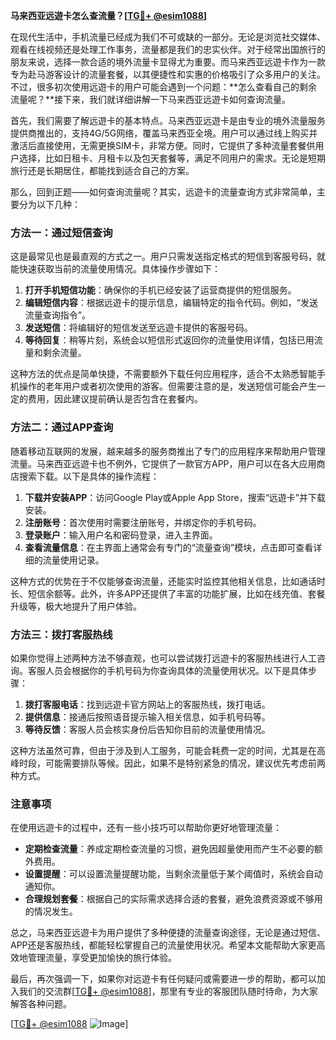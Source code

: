 **马来西亚远遊卡怎么查流量？[[TG💪+ @esim1088](https://t.me/s/esim1088)]**

在现代生活中，手机流量已经成为我们不可或缺的一部分。无论是浏览社交媒体、观看在线视频还是处理工作事务，流量都是我们的忠实伙伴。对于经常出国旅行的朋友来说，选择一款合适的境外流量卡显得尤为重要。而马来西亚远遊卡作为一款专为赴马游客设计的流量套餐，以其便捷性和实惠的价格吸引了众多用户的关注。不过，很多初次使用远遊卡的用户可能会遇到一个问题：**怎么查看自己的剩余流量呢？**接下来，我们就详细讲解一下马来西亚远遊卡如何查询流量。

首先，我们需要了解远遊卡的基本特点。马来西亚远遊卡是由专业的境外流量服务提供商推出的，支持4G/5G网络，覆盖马来西亚全境。用户可以通过线上购买并激活后直接使用，无需更换SIM卡，非常方便。同时，它提供了多种流量套餐供用户选择，比如日租卡、月租卡以及包天套餐等，满足不同用户的需求。无论是短期旅行还是长期居住，都能找到适合自己的方案。

那么，回到正题——如何查询流量呢？其实，远遊卡的流量查询方式非常简单，主要分为以下几种：

### 方法一：通过短信查询

这是最常见也是最直观的方式之一。用户只需发送指定格式的短信到客服号码，就能快速获取当前的流量使用情况。具体操作步骤如下：

1. **打开手机短信功能**：确保你的手机已经安装了运营商提供的短信服务。
2. **编辑短信内容**：根据远遊卡的提示信息，编辑特定的指令代码。例如，“发送流量查询指令”。
3. **发送短信**：将编辑好的短信发送至远遊卡提供的客服号码。
4. **等待回复**：稍等片刻，系统会以短信形式返回你的流量使用详情，包括已用流量和剩余流量。

这种方法的优点是简单快捷，不需要额外下载任何应用程序，适合不太熟悉智能手机操作的老年用户或者初次使用的游客。但需要注意的是，发送短信可能会产生一定的费用，因此建议提前确认是否包含在套餐内。

### 方法二：通过APP查询

随着移动互联网的发展，越来越多的服务商推出了专门的应用程序来帮助用户管理流量。马来西亚远遊卡也不例外，它提供了一款官方APP，用户可以在各大应用商店搜索下载。以下是具体的操作流程：

1. **下载并安装APP**：访问Google Play或Apple App Store，搜索“远遊卡”并下载安装。
2. **注册账号**：首次使用时需要注册账号，并绑定你的手机号码。
3. **登录账户**：输入用户名和密码登录，进入主界面。
4. **查看流量信息**：在主界面上通常会有专门的“流量查询”模块，点击即可查看详细的流量使用记录。

这种方式的优势在于不仅能够查询流量，还能实时监控其他相关信息，比如通话时长、短信余额等。此外，许多APP还提供了丰富的功能扩展，比如在线充值、套餐升级等，极大地提升了用户体验。

### 方法三：拨打客服热线

如果你觉得上述两种方法不够直观，也可以尝试拨打远遊卡的客服热线进行人工咨询。客服人员会根据你的手机号码为你查询具体的流量使用状况。以下是具体步骤：

1. **拨打客服电话**：找到远遊卡官方网站上的客服热线，拨打电话。
2. **提供信息**：接通后按照语音提示输入相关信息，如手机号码等。
3. **等待反馈**：客服人员会核实身份后告知你目前的流量使用情况。

这种方法虽然可靠，但由于涉及到人工服务，可能会耗费一定的时间，尤其是在高峰时段，可能需要排队等候。因此，如果不是特别紧急的情况，建议优先考虑前两种方式。

### 注意事项

在使用远遊卡的过程中，还有一些小技巧可以帮助你更好地管理流量：

- **定期检查流量**：养成定期检查流量的习惯，避免因超量使用而产生不必要的额外费用。
- **设置提醒**：可以设置流量提醒功能，当剩余流量低于某个阈值时，系统会自动通知你。
- **合理规划套餐**：根据自己的实际需求选择合适的套餐，避免浪费资源或不够用的情况发生。

总之，马来西亚远遊卡为用户提供了多种便捷的流量查询途径，无论是通过短信、APP还是客服热线，都能轻松掌握自己的流量使用状况。希望本文能帮助大家更高效地管理流量，享受更加愉快的旅行体验。

最后，再次强调一下，如果你对远遊卡有任何疑问或需要进一步的帮助，都可以加入我们的交流群[[TG💪+ @esim1088](https://t.me/s/esim1088)]，那里有专业的客服团队随时待命，为大家解答各种问题。

[[TG💪+ @esim1088](https://t.me/s/esim1088) ![Image](https://i.postimg.cc/4NQfJmqS/Snipaste-2025-05-13-00-14-12.png)]